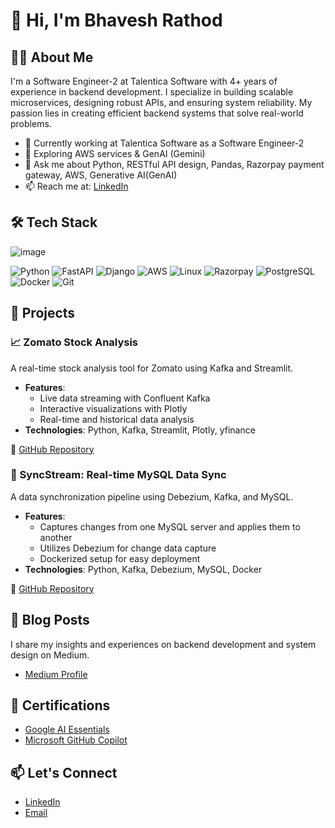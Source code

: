 # 👋 Hi, I'm Bhavesh Rathod

## 🧑‍💻 About Me

I'm a Software Engineer-2 at Talentica Software with 4+ years of experience in backend development. I specialize in building scalable microservices, designing robust APIs, and ensuring system reliability. My passion lies in creating efficient backend systems that solve real-world problems.

- 🔧 Currently working at Talentica Software as a Software Engineer-2
- 🌱 Exploring AWS services & GenAI (Gemini)
- 💬 Ask me about Python, RESTful API design, Pandas, Razorpay payment gateway, AWS, Generative AI(GenAI)
- 📫 Reach me at: [LinkedIn](https://www.linkedin.com/in/bhaveshkumar-rathod/)

## 🛠️ Tech Stack

![image](https://github.com/user-attachments/assets/6fcb27c9-caa4-4cc9-8631-1af986cd8488)

![Python](https://img.shields.io/badge/Python-3776AB?style=flat&logo=python&logoColor=white)
![FastAPI](https://img.shields.io/badge/FastAPI-009688?style=flat&logo=fastapi&logoColor=white)
![Django](https://img.shields.io/badge/Django-092E20?style=flat&logo=django&logoColor=white)
![AWS](https://img.shields.io/badge/AWS-232F3E?style=flat&logo=amazon-aws&logoColor=white)
![Linux](https://img.shields.io/badge/Linux-FCC624?style=flat&logo=linux&logoColor=black)
![Razorpay](https://img.shields.io/badge/Razorpay-02042B?style=flat&logo=razorpay&logoColor=white)
![PostgreSQL](https://img.shields.io/badge/PostgreSQL-336791?style=flat&logo=postgresql&logoColor=white)
![Docker](https://img.shields.io/badge/Docker-2496ED?style=flat&logo=docker&logoColor=white)
![Git](https://img.shields.io/badge/Git-F05032?style=flat&logo=git&logoColor=white)

## 🚀 Projects

### 📈 Zomato Stock Analysis

A real-time stock analysis tool for Zomato using Kafka and Streamlit.

- **Features**:
  - Live data streaming with Confluent Kafka
  - Interactive visualizations with Plotly
  - Real-time and historical data analysis
- **Technologies**: Python, Kafka, Streamlit, Plotly, yfinance

🔗 [GitHub Repository](https://github.com/yourusername/zomato-stock-analysis)

### 🔄 SyncStream: Real-time MySQL Data Sync

A data synchronization pipeline using Debezium, Kafka, and MySQL.

- **Features**:
  - Captures changes from one MySQL server and applies them to another
  - Utilizes Debezium for change data capture
  - Dockerized setup for easy deployment
- **Technologies**: Python, Kafka, Debezium, MySQL, Docker

🔗 [GitHub Repository](https://github.com/yourusername/syncstream-mysql-sync)

## 📝 Blog Posts

I share my insights and experiences on backend development and system design on Medium.

- [Medium Profile](https://medium.com/@bhavesh3194)

## 📜 Certifications

- [Google AI Essentials](https://www.linkedin.com/posts/bhaveshkumar-rathod_google-ai-essentials-certificate-activity-7302168373579145218-AVjP)
- [Microsoft GitHub Copilot](https://www.linkedin.com/posts/bhaveshkumar-rathod_microsoftlearn-githubcopilot-certificateachieved-activity-7270730632064888832-wxX6)

## 📫 Let's Connect

- [LinkedIn](https://www.linkedin.com/in/bhaveshkumar-rathod/)
- [Email](mailto:your.email@example.com)
